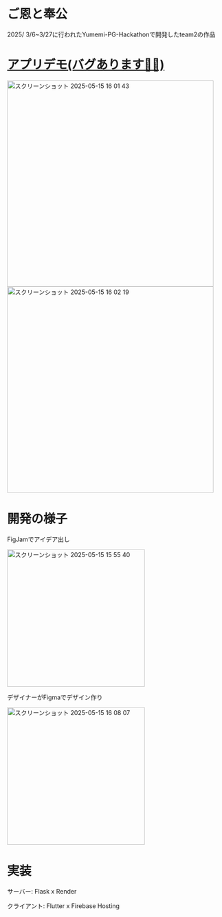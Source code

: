 # ご恩と奉公
2025/ 3/6~3/27に行われたYumemi-PG-Hackathonで開発したteam2の作品

# [アプリデモ(バグあります🙇‍♂️)](https://shinonome.io/yumemi-pg-hackathon-team2/)

<img width="480" alt="スクリーンショット 2025-05-15 16 01 43" src="https://github.com/user-attachments/assets/8428b525-891c-45f6-9b49-248094ed44a4" />
<img width="480" alt="スクリーンショット 2025-05-15 16 02 19" src="https://github.com/user-attachments/assets/9dcf87ba-dc17-4f2a-85da-6929ad3ed082" />

# 開発の様子
FigJamでアイデア出し

<img width="320" alt="スクリーンショット 2025-05-15 15 55 40" src="https://github.com/user-attachments/assets/30cee134-e9d7-4bb8-ad99-ba6c0475cdad" />

デザイナーがFigmaでデザイン作り

<img width="320" alt="スクリーンショット 2025-05-15 16 08 07" src="https://github.com/user-attachments/assets/0b13eb46-8b84-40e9-ab97-aac02ef1cac7" />


# 実装
サーバー: Flask x Render

クライアント: Flutter x Firebase Hosting
